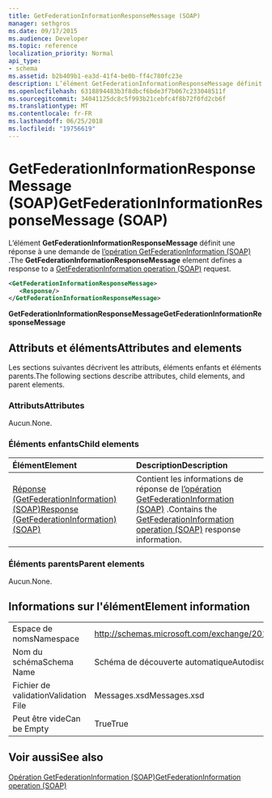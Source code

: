 ```yaml
---
title: GetFederationInformationResponseMessage (SOAP)
manager: sethgros
ms.date: 09/17/2015
ms.audience: Developer
ms.topic: reference
localization_priority: Normal
api_type:
- schema
ms.assetid: b2b409b1-ea3d-41f4-be0b-ff4c780fc23e
description: L’élément GetFederationInformationResponseMessage définit une réponse à une demande d’opération (SOAP) GetFederationInformation.
ms.openlocfilehash: 6318894483b3f8dbcf6bde3f7b067c233048511f
ms.sourcegitcommit: 34041125dc8c5f993b21cebfc4f8b72f0fd2cb6f
ms.translationtype: MT
ms.contentlocale: fr-FR
ms.lasthandoff: 06/25/2018
ms.locfileid: "19756619"
---
```

# <a name="getfederationinformationresponsemessage-soap"></a><span data-ttu-id="23d4b-103">GetFederationInformationResponseMessage (SOAP)</span><span class="sxs-lookup"><span data-stu-id="23d4b-103">GetFederationInformationResponseMessage (SOAP)</span></span>

<span data-ttu-id="23d4b-104">L’élément **GetFederationInformationResponseMessage** définit une réponse à une demande de [l’opération GetFederationInformation (SOAP)](getfederationinformation-operation-soap.md) .</span><span class="sxs-lookup"><span data-stu-id="23d4b-104">The **GetFederationInformationResponseMessage** element defines a response to a [GetFederationInformation operation (SOAP)](getfederationinformation-operation-soap.md) request.</span></span> 
  
```XML
<GetFederationInformationResponseMessage>
   <Response/>
</GetFederationInformationResponseMessage>
```

 <span data-ttu-id="23d4b-105">**GetFederationInformationResponseMessage**</span><span class="sxs-lookup"><span data-stu-id="23d4b-105">**GetFederationInformationResponseMessage**</span></span>
## <a name="attributes-and-elements"></a><span data-ttu-id="23d4b-106">Attributs et éléments</span><span class="sxs-lookup"><span data-stu-id="23d4b-106">Attributes and elements</span></span>

<span data-ttu-id="23d4b-107">Les sections suivantes décrivent les attributs, éléments enfants et éléments parents.</span><span class="sxs-lookup"><span data-stu-id="23d4b-107">The following sections describe attributes, child elements, and parent elements.</span></span>
  
### <a name="attributes"></a><span data-ttu-id="23d4b-108">Attributs</span><span class="sxs-lookup"><span data-stu-id="23d4b-108">Attributes</span></span>

<span data-ttu-id="23d4b-109">Aucun.</span><span class="sxs-lookup"><span data-stu-id="23d4b-109">None.</span></span>
  
### <a name="child-elements"></a><span data-ttu-id="23d4b-110">Éléments enfants</span><span class="sxs-lookup"><span data-stu-id="23d4b-110">Child elements</span></span>

|<span data-ttu-id="23d4b-111">**Élément**</span><span class="sxs-lookup"><span data-stu-id="23d4b-111">**Element**</span></span>|<span data-ttu-id="23d4b-112">**Description**</span><span class="sxs-lookup"><span data-stu-id="23d4b-112">**Description**</span></span>|
|:-----|:-----|
|[<span data-ttu-id="23d4b-113">Réponse (GetFederationInformation) (SOAP)</span><span class="sxs-lookup"><span data-stu-id="23d4b-113">Response (GetFederationInformation) (SOAP)</span></span>](response-getfederationinformationsoap.md) <br/> |<span data-ttu-id="23d4b-114">Contient les informations de réponse de [l’opération GetFederationInformation (SOAP)](getfederationinformation-operation-soap.md) .</span><span class="sxs-lookup"><span data-stu-id="23d4b-114">Contains the [GetFederationInformation operation (SOAP)](getfederationinformation-operation-soap.md) response information.</span></span>  <br/> |
   
### <a name="parent-elements"></a><span data-ttu-id="23d4b-115">Éléments parents</span><span class="sxs-lookup"><span data-stu-id="23d4b-115">Parent elements</span></span>

<span data-ttu-id="23d4b-116">Aucun.</span><span class="sxs-lookup"><span data-stu-id="23d4b-116">None.</span></span>
  
## <a name="element-information"></a><span data-ttu-id="23d4b-117">Informations sur l'élément</span><span class="sxs-lookup"><span data-stu-id="23d4b-117">Element information</span></span>

|||
|:-----|:-----|
|<span data-ttu-id="23d4b-118">Espace de noms</span><span class="sxs-lookup"><span data-stu-id="23d4b-118">Namespace</span></span>  <br/> |http://schemas.microsoft.com/exchange/2010/Autodiscover  <br/> |
|<span data-ttu-id="23d4b-119">Nom du schéma</span><span class="sxs-lookup"><span data-stu-id="23d4b-119">Schema Name</span></span>  <br/> |<span data-ttu-id="23d4b-120">Schéma de découverte automatique</span><span class="sxs-lookup"><span data-stu-id="23d4b-120">Autodiscover schema</span></span>  <br/> |
|<span data-ttu-id="23d4b-121">Fichier de validation</span><span class="sxs-lookup"><span data-stu-id="23d4b-121">Validation File</span></span>  <br/> |<span data-ttu-id="23d4b-122">Messages.xsd</span><span class="sxs-lookup"><span data-stu-id="23d4b-122">Messages.xsd</span></span>  <br/> |
|<span data-ttu-id="23d4b-123">Peut être vide</span><span class="sxs-lookup"><span data-stu-id="23d4b-123">Can be Empty</span></span>  <br/> |<span data-ttu-id="23d4b-124">True</span><span class="sxs-lookup"><span data-stu-id="23d4b-124">True</span></span>  <br/> |
   
## <a name="see-also"></a><span data-ttu-id="23d4b-125">Voir aussi</span><span class="sxs-lookup"><span data-stu-id="23d4b-125">See also</span></span>



[<span data-ttu-id="23d4b-126">Opération GetFederationInformation (SOAP)</span><span class="sxs-lookup"><span data-stu-id="23d4b-126">GetFederationInformation operation (SOAP)</span></span>](getfederationinformation-operation-soap.md)

